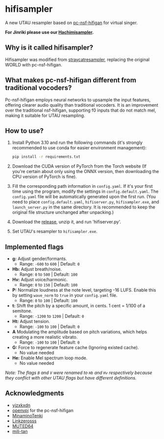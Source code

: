 # hifisampler

A new UTAU resampler based on [pc-nsf-hifigan](https://github.com/openvpi/vocoders) for virtual singer.

**For Jinriki please use our [Hachimisampler](https://github.com/openhachimi/hachimisampler).**

## Why is it called hifisampler?

Hifisampler was modified from [straycatresampler](https://github.com/UtaUtaUtau/straycat), replacing the original WORLD with pc-nsf-hifigan.

## What makes pc-nsf-hifigan different from traditional vocoders?

Pc-nsf-hifigan employs neural networks to upsample the input features, offering clearer audio quality than traditional vocoders. It is an improvement over the traditional nsf-hifigan, supporting f0 inputs that do not match mel, making it suitable for UTAU resampling.

## How to use?

1. Install Python 3.10 and run the following commands (it's strongly recommended to use conda for easier environment management):

    ```bash
    pip install -r requirements.txt
    ```

2. Download the CUDA version of PyTorch from the Torch website (If you're certain about only using the ONNX version, then downloading the CPU version of PyTorch is fine).
3. Fill the corresponding path information in `config.yaml`. If it's your first time using the program, modify the settings in `config.default.yaml`. The `config.yaml` file will be automatically generated upon the first run. (You need to place `config.default.yaml`, `hifiserver.py`, `hifisampler.exe`, and `launch_server.py` in the same directory. It is recommended to keep the original file structure unchanged after unpacking.)
4. Download the [release](https://github.com/openhachimi/hifisampler/releases), unzip it, and run 'hifiserver.py'.
5. Set UTAU's resampler to `hifisampler.exe`.

## Implemented flags

* **g:** Adjust gender/formants.  
  * Range: `-600` to `600` | Default: `0`
* **Hb:** Adjust breath/noise.  
  * Range: `0` to `500` | Default: `100`
* **Hv:** Adjust voice/harmonic.  
  * Range: `0` to `150` | Default: `100`
* **P:** Normalize loudness at the note level, targeting -16 LUFS. Enable this by setting `wave_norm` to `true` in your `config.yaml` file.
  * Range: `0` to `100` | Default: `100`
* **t:** Shift the pitch by a specific amount, in cents. 1 cent = 1/100 of a semitone.
  * Range: `-1200` to `1200` | Default: `0`
* **Ht:** Adjust tension.  
  * Range: `-100` to `100` | Default: `0`
* **A** Modulating the amplitude based on pitch variations, which helps creating a more realistic vibrato.
  * Range: `-100` to `100` | Default: `0`
* **G:** Force to regenerate feature cache (Ignoring existed cache).  
  * No value needed
* **He:** Enable Mel spectrum loop mode.  
  * No value needed

_Note: The flags `B` and `V` were renamed to `Hb` and `Hv` respectively because they conflict with other UTAU flags but have different definitions._

## Acknowledgments

* [yjzxkxdn](https://github.com/yjzxkxdn)
* [openvpi](https://github.com/openvpi) for the pc-nsf-hifigan
* [MinaminoTenki](https://github.com/Lanhuace-Wan)
* [Linkzerosss](https://github.com/Linkzerosss)
* [MUTED64](https://github.com/MUTED64)
* [mili-tan](https://github.com/mili-tan)
